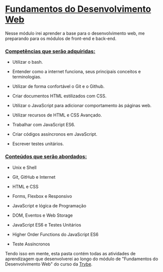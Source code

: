 # <u>Fundamentos do Desenvolvimento Web</u>

Nesse módulo irei aprender a base para o desenvolvimento web, me preparando para os módulos de front-end e back-end.



### **<u>Competências que serão adquiridas:</u>**

- Utilizar o bash.

- Entender como a internet funciona, seus principais conceitos e terminologias.

- Utilizar de forma confortável o Git e o Github.

- Criar documentos HTML estilizados com CSS.

- Utilizar o JavaScript para adicionar comportamento às páginas web.

- Utilizar recursos de HTML e CSS Avançado.

- Trabalhar com JavaScript ES6.

- Criar códigos assíncronos em JavaScript.

- Escrever testes unitários.

  

### **<u>Conteúdos que serão abordados:</u>**

- Unix e Shell

- Git, GitHub e Internet

- HTML e CSS

- Forms, Flexbox e Responsivo

- JavaScript e lógica de Programação

- DOM, Eventos e Web Storage

- JavaScript ES6 e Testes Unitários

- Higher Order Functions do JavaScript ES6

- Teste Assíncronos

  

Tendo isso em mente, esta pasta contém todas as atividades de aprendizagem que desenvolverei ao longo do módulo de "Fundamentos do Desenvolvimento Web" do curso da [Trybe](https://www.betrybe.com/).